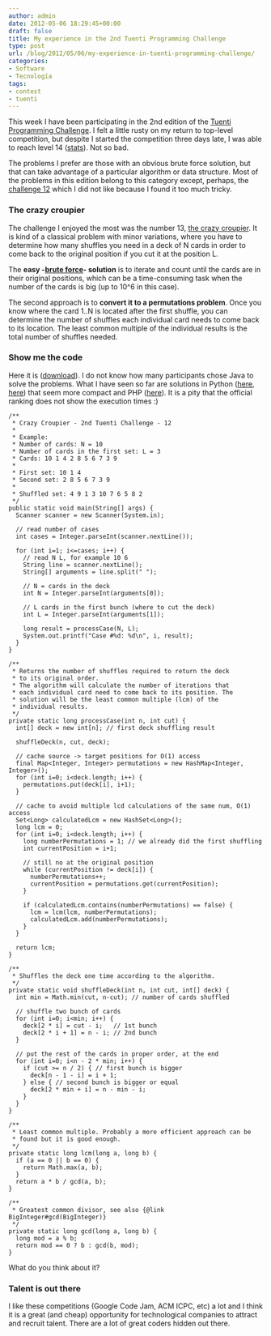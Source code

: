 ```yaml
---
author: admin
date: 2012-05-06 18:29:45+00:00
draft: false
title: My experience in the 2nd Tuenti Programming Challenge
type: post
url: /blog/2012/05/06/my-experience-in-tuenti-programming-challenge/
categories:
- Software
- Tecnología
tags:
- contest
- tuenti
---
```


This week I have been participating in the 2nd edition of the [Tuenti Programming Challenge](https://contest.tuenti.net/). I felt a little rusty on my return to top-level competition, but despite I started the competition three days late, I was able to reach level 14 ([stats](https://contest.tuenti.net/Stats)). Not so bad.

The problems I prefer are those with an obvious brute force solution, but that can take advantage of a particular algorithm or data structure. Most of the problems in this edition belong to this category except, perhaps, the [challenge 12](https://contest.tuenti.net/Questions?id=12) which I did not like because I found it too much tricky.



### The crazy croupier



The challenge I enjoyed the most was the number 13, [the crazy croupier](https://contest.tuenti.net/Questions?id=13). It is kind of a classical problem with minor variations, where you have to determine how many shuffles you need in a deck of N cards in order to come back to the original position if you cut it at the position L.

The **easy -[brute force](http://2.bp.blogspot.com/_3IjRgoGWUBo/S-x57diOByI/AAAAAAAAAiA/dTacUrhoTAU/s1600/nukes.jpg)- solution** is to iterate and count until the cards are in their original positions, which can be a time-consuming task when the number of the cards is big (up to 10^6 in this case).

The second approach is to **convert it to a permutations problem**. Once you know  where the card 1..N is located after the first shuffle, you can determine the number of shuffles each individual card needs to come back to its location. The least common multiple of the individual results is the total number of shuffles needed.



### Show me the code



Here it is ([download](https://gist.github.com/gists/2623553/download)). I do not know how many participants chose Java to solve the problems. What I have seen so far are solutions in Python ([here](https://github.com/robermorales/Tuenti-Challenge2012-solutions/tree/master/robermorales), [here](https://github.com/TheOm3ga/SolucionesTuenti2012)) that seem more compact and PHP ([here](https://github.com/ricardclau/tuenti-contest/tree/master/2012)). It is a pity that the official ranking does not show the execution times :)


    
    
    /**
     * Crazy Croupier - 2nd Tuenti Challenge - 12
     * 
     * Example:
     * Number of cards: N = 10
     * Number of cards in the first set: L = 3
     * Cards: 10 1 4 2 8 5 6 7 3 9
     * 
     * First set: 10 1 4
     * Second set: 2 8 5 6 7 3 9
     * 
     * Shuffled set: 4 9 1 3 10 7 6 5 8 2
     */
    public static void main(String[] args) {
      Scanner scanner = new Scanner(System.in);
    
      // read number of cases
      int cases = Integer.parseInt(scanner.nextLine());
    
      for (int i=1; i<=cases; i++) {
        // read N L, for example 10 6
        String line = scanner.nextLine();
        String[] arguments = line.split(" ");
    
        // N = cards in the deck
        int N = Integer.parseInt(arguments[0]);
    
        // L cards in the first bunch (where to cut the deck)
        int L = Integer.parseInt(arguments[1]);
    
        long result = processCase(N, L);
        System.out.printf("Case #%d: %d\n", i, result);
      }
    }
    
    /**
     * Returns the number of shuffles required to return the deck
     * to its original order.
     * The algorithm will calculate the number of iterations that
     * each individual card need to come back to its position. The
     * solution will be the least common multiple (lcm) of the
     * individual results.
     */
    private static long processCase(int n, int cut) {
      int[] deck = new int[n]; // first deck shuffling result
    
      shuffleDeck(n, cut, deck);
    
      // cache source -> target positions for O(1) access
      final Map<Integer, Integer> permutations = new HashMap<Integer, Integer>();
      for (int i=0; i<deck.length; i++) {
        permutations.put(deck[i], i+1);
      }
    
      // cache to avoid multiple lcd calculations of the same num, O(1) access
      Set<Long> calculatedLcm = new HashSet<Long>();
      long lcm = 0;
      for (int i=0; i<deck.length; i++) {
        long numberPermutations = 1; // we already did the first shuffling
        int currentPosition = i+1;
    
        // still no at the original position
        while (currentPosition != deck[i]) {
          numberPermutations++;
          currentPosition = permutations.get(currentPosition);
        }
    
        if (calculatedLcm.contains(numberPermutations) == false) {
          lcm = lcm(lcm, numberPermutations);
          calculatedLcm.add(numberPermutations);
        }
      }
    
      return lcm;
    }
    
    /**
     * Shuffles the deck one time according to the algorithm.
     */
    private static void shuffleDeck(int n, int cut, int[] deck) {
      int min = Math.min(cut, n-cut); // number of cards shuffled
    
      // shuffle two bunch of cards
      for (int i=0; i<min; i++) {
        deck[2 * i] = cut - i;   // 1st bunch
        deck[2 * i + 1] = n - i; // 2nd bunch
      }
    
      // put the rest of the cards in proper order, at the end
      for (int i=0; i<n - 2 * min; i++) {
        if (cut >= n / 2) { // first bunch is bigger
          deck[n - 1 - i] = i + 1;
        } else { // second bunch is bigger or equal
          deck[2 * min + i] = n - min - i;
        }
      }
    }
    
    /**
     * Least common multiple. Probably a more efficient approach can be
     * found but it is good enough.
     */
    private static long lcm(long a, long b) {
      if (a == 0 || b == 0) {
        return Math.max(a, b);
      }
      return a * b / gcd(a, b);
    }
    
    /**
     * Greatest common divisor, see also {@link BigInteger#gcd(BigInteger)}
     */
    private static long gcd(long a, long b) {
      long mod = a % b;
      return mod == 0 ? b : gcd(b, mod);
    }
    



What do you think about it?



### Talent is out there



I like these competitions (Google Code Jam, ACM ICPC, etc) a lot and I think it is a great (and cheap) opportunity for technological companies to attract and recruit talent. There are a lot of great coders hidden out there.
